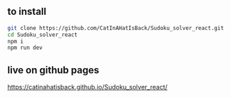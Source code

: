 ## to install 
```bash
git clone https://github.com/CatInAHatIsBack/Sudoku_solver_react.git
cd Sudoku_solver_react 
npm i
npm run dev
```

## live on github pages
https://catinahatisback.github.io/Sudoku_solver_react/